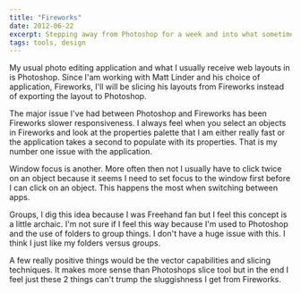 ```yaml
---
title: "Fireworks"
date: 2012-06-22
excerpt: Stepping away from Photoshop for a week and into what sometimes seems like Adobes step child.
tags: tools, design
---
```


My usual photo editing application and what I usually receive web layouts in is Photoshop. Since I'am working with Matt Linder and his choice of application, Fireworks, I'll will be slicing his layouts from Fireworks instead of exporting the layout to Photoshop.

The major issue I've had between Photoshop and Fireworks has been Fireworks slower responsiveness. I always feel when you select an objects in Fireworks and look at the properties palette that I am either really fast or the application takes a second to populate with its properties. That is my number one issue with the application.

Window focus is another. More often then not I usually have to click twice on an object because it seems I need to set focus to the window first before I can click on an object. This happens the most when switching between apps.

Groups, I dig this idea because I was Freehand fan but I feel this concept is a little archaic. I'm not sure if I feel this way because I'm used to Photoshop and the use of folders to group things. I don't have a huge issue with this. I think I just like my folders versus groups.

A few really positive things would be the vector capabilities and slicing techniques. It makes more sense than Photoshops slice tool but in the end I feel just these 2 things can't trump the sluggishness I get from Fireworks.
